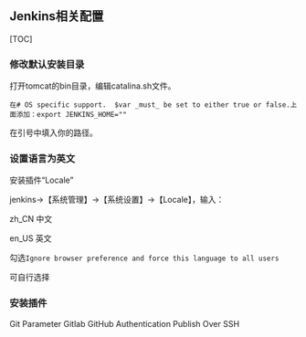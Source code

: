 ## Jenkins相关配置

[TOC]

### 修改默认安装目录

打开tomcat的bin目录，编辑catalina.sh文件。

```
在# OS specific support.  $var _must_ be set to either true or false.上面添加：export JENKINS_HOME=""
```

在引号中填入你的路径。

### 设置语言为英文

安装插件“Locale”

jenkins->【系统管理】->【系统设置】->【Locale】，输入：

zh_CN	中文

en_US	英文

勾选`Ignore browser preference and force this language to all users`

可自行选择

### 安装插件

Git Parameter
Gitlab
GitHub Authentication
Publish Over SSH




